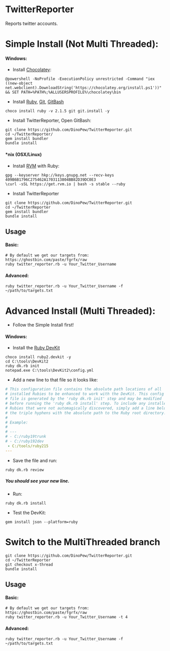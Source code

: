 # TwitterReporter
Reports twitter accounts.

# Simple Install (Not Multi Threaded):

#### Windows:

* Install [Chocolatey](https://chocolatey.org/):

```shell
@powershell -NoProfile -ExecutionPolicy unrestricted -Command "iex ((new-object net.webclient).DownloadString('https://chocolatey.org/install.ps1'))" && SET PATH=%PATH%;%ALLUSERSPROFILE%\chocolatey\bin
```

* Install [Ruby](https://chocolatey.org/packages/ruby), [Git](https://chocolatey.org/packages/git), [GitBash](https://chocolatey.org/packages/git.install)

```shell
choco install ruby -v 2.1.5 git git.install -y
```

* Install TwitterReporter, Open GitBash:

```shell
git clone https://github.com/DinoPew/TwitterReporter.git
cd ~/TwitterReporter/
gem install bundler
bundle install
```

#### *nix (OSX/Linux)

* Install [RVM](https://rvm.io/) with Ruby:

```shell
gpg --keyserver hkp://keys.gnupg.net --recv-keys 409B6B1796C275462A1703113804BB82D39DC0E3
\curl -sSL https://get.rvm.io | bash -s stable --ruby
```

* Install TwitterReporter

```shell
git clone https://github.com/DinoPew/TwitterReporter.git
cd ~/TwitterReporter
gem install bundler
bundle install
```

## Usage

#### Basic:

```shell
# By default we get our targets from: https://ghostbin.com/paste/fgrfx/raw
ruby twitter_reporter.rb -u Your_Twitter_Username
```

#### Advanced:

```shell
ruby twitter_reporter.rb -u Your_Twitter_Username -f ~/path/to/targets.txt
```



# Advanced Install (Multi Threaded):

* Follow the Simple Install first!

#### Windows:



* Install the [Ruby DevKit](https://chocolatey.org/packages/ruby2.devkit)

```shell
choco install ruby2.devkit -y
cd C:\tools\DevKit2
ruby dk.rb init
notepad.exe C:\tools\DevKit2\config.yml
```

* Add a new line to that file so it looks like:

```yaml
# This configuration file contains the absolute path locations of all
# installed Rubies to be enhanced to work with the DevKit. This config
# file is generated by the 'ruby dk.rb init' step and may be modified
# before running the 'ruby dk.rb install' step. To include any installed
# Rubies that were not automagically discovered, simply add a line below
# the triple hyphens with the absolute path to the Ruby root directory.
#
# Example:
#
# ---
# - C:/ruby19trunk
# - C:/ruby192dev
 - C:/tools/ruby215
---
```

* Save the file and run:

```shell
ruby dk.rb review
```
##### You should see your new line.

* Run:

```shell
ruby dk.rb install
```

* Test the DevKit:

```shell
gem install json --platform=ruby
```

# Switch to the MultiThreaded branch


```shell
git clone https://github.com/DinoPew/TwitterReporter.git
cd ~/TwitterReporter
git checkout x-thread
bundle install
```

## Usage

#### Basic:

```shell
# By default we get our targets from: https://ghostbin.com/paste/fgrfx/raw
ruby twitter_reporter.rb -u Your_Twitter_Username -t 4
```

#### Advanced:

```shell
ruby twitter_reporter.rb -u Your_Twitter_Username -f ~/path/to/targets.txt
```